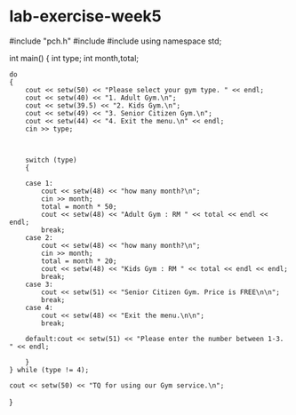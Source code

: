 # lab-exercise-week5

#include "pch.h"
#include <iostream>
#include <iomanip>
using namespace std;

int main()
{
	int type;
	int month,total;

	do
	{
		cout << setw(50) << "Please select your gym type. " << endl;
		cout << setw(40) << "1. Adult Gym.\n";
		cout << setw(39.5) << "2. Kids Gym.\n";
		cout << setw(49) << "3. Senior Citizen Gym.\n";
		cout << setw(44) << "4. Exit the menu.\n" << endl;
		cin >> type;

		

		switch (type)
		{

		case 1:
			cout << setw(48) << "how many month?\n";
			cin >> month;
			total = month * 50;
			cout << setw(48) << "Adult Gym : RM " << total << endl << endl;
			break;
		case 2:
			cout << setw(48) << "how many month?\n";
			cin >> month;
			total = month * 20;
			cout << setw(48) << "Kids Gym : RM " << total << endl << endl;
			break;
		case 3:
			cout << setw(51) << "Senior Citizen Gym. Price is FREE\n\n";
			break;
		case 4:
			cout << setw(48) << "Exit the menu.\n\n";
			break;

		default:cout << setw(51) << "Please enter the number between 1-3. " << endl;

		}
	} while (type != 4);

	cout << setw(50) << "TQ for using our Gym service.\n";
}
